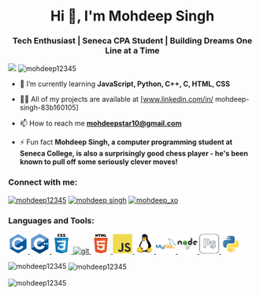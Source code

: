 <h1 align="center">Hi 👋, I'm Mohdeep Singh</h1>
<h3 align="center">Tech Enthusiast | Seneca CPA Student | Building Dreams One Line at a Time</h3>
<img align ="right alt="coding" width="800" src="https://mir-s3-cdn-cf.behance.net/project_modules/fs/eef76b143584307.627d06916ce10.gif"


<p align="left"> <img src="https://komarev.com/ghpvc/?username=mohdeep12345&label=Profile%20views&color=0e75b6&style=flat" alt="mohdeep12345" /> </p>

- 🌱 I’m currently learning **JavaScript, Python, C++, C, HTML, CSS**

- 👨‍💻 All of my projects are available at [www.linkedin.com/in/ mohdeep-singh-83b160105]

- 📫 How to reach me **mohdeepstar10@gmail.com**

- ⚡ Fun fact **Mohdeep Singh, a computer programming student at Seneca College, is also a surprisingly good chess player - he's been known to pull off some seriously clever moves!**

<h3 align="left">Connect with me:</h3>
<p align="left">
<a href="https://twitter.com/mohdeep12345" target="blank"><img align="center" src="https://raw.githubusercontent.com/rahuldkjain/github-profile-readme-generator/master/src/images/icons/Social/twitter.svg" alt="mohdeep12345" height="30" width="40" /></a>
<a href="https://linkedin.com/in/mohdeep singh" target="blank"><img align="center" src="https://raw.githubusercontent.com/rahuldkjain/github-profile-readme-generator/master/src/images/icons/Social/linked-in-alt.svg" alt="mohdeep singh" height="30" width="40" /></a>
<a href="https://instagram.com/mohdeep_xo" target="blank"><img align="center" src="https://raw.githubusercontent.com/rahuldkjain/github-profile-readme-generator/master/src/images/icons/Social/instagram.svg" alt="mohdeep_xo" height="30" width="40" /></a>
</p>

<h3 align="left">Languages and Tools:</h3>
<p align="left"> <a href="https://www.cprogramming.com/" target="_blank" rel="noreferrer"> <img src="https://raw.githubusercontent.com/devicons/devicon/master/icons/c/c-original.svg" alt="c" width="40" height="40"/> </a> <a href="https://www.w3schools.com/cpp/" target="_blank" rel="noreferrer"> <img src="https://raw.githubusercontent.com/devicons/devicon/master/icons/cplusplus/cplusplus-original.svg" alt="cplusplus" width="40" height="40"/> </a> <a href="https://www.w3schools.com/css/" target="_blank" rel="noreferrer"> <img src="https://raw.githubusercontent.com/devicons/devicon/master/icons/css3/css3-original-wordmark.svg" alt="css3" width="40" height="40"/> </a> <a href="https://git-scm.com/" target="_blank" rel="noreferrer"> <img src="https://www.vectorlogo.zone/logos/git-scm/git-scm-icon.svg" alt="git" width="40" height="40"/> </a> <a href="https://www.w3.org/html/" target="_blank" rel="noreferrer"> <img src="https://raw.githubusercontent.com/devicons/devicon/master/icons/html5/html5-original-wordmark.svg" alt="html5" width="40" height="40"/> </a> <a href="https://developer.mozilla.org/en-US/docs/Web/JavaScript" target="_blank" rel="noreferrer"> <img src="https://raw.githubusercontent.com/devicons/devicon/master/icons/javascript/javascript-original.svg" alt="javascript" width="40" height="40"/> </a> <a href="https://www.linux.org/" target="_blank" rel="noreferrer"> <img src="https://raw.githubusercontent.com/devicons/devicon/master/icons/linux/linux-original.svg" alt="linux" width="40" height="40"/> </a> <a href="https://www.mysql.com/" target="_blank" rel="noreferrer"> <img src="https://raw.githubusercontent.com/devicons/devicon/master/icons/mysql/mysql-original-wordmark.svg" alt="mysql" width="40" height="40"/> </a> <a href="https://nodejs.org" target="_blank" rel="noreferrer"> <img src="https://raw.githubusercontent.com/devicons/devicon/master/icons/nodejs/nodejs-original-wordmark.svg" alt="nodejs" width="40" height="40"/> </a> <a href="https://www.photoshop.com/en" target="_blank" rel="noreferrer"> <img src="https://raw.githubusercontent.com/devicons/devicon/master/icons/photoshop/photoshop-line.svg" alt="photoshop" width="40" height="40"/> </a> <a href="https://www.python.org" target="_blank" rel="noreferrer"> <img src="https://raw.githubusercontent.com/devicons/devicon/master/icons/python/python-original.svg" alt="python" width="40" height="40"/> </a> </p>

<p><img align="left" src="https://github-readme-stats.vercel.app/api/top-langs?username=mohdeep12345&show_icons=true&locale=en&layout=compact" alt="mohdeep12345" /></p>

<p>&nbsp;<img align="center" src="https://github-readme-stats.vercel.app/api?username=mohdeep12345&show_icons=true&locale=en" alt="mohdeep12345" /></p>

<p><img align="center" src="https://github-readme-streak-stats.herokuapp.com/?user=mohdeep12345&" alt="mohdeep12345" /></p>
